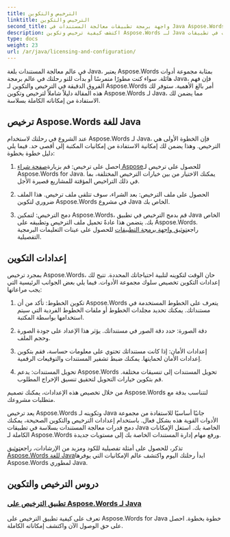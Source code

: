 ```yaml
---
title: الترخيص والتكوين
linktitle: الترخيص والتكوين
second_title: واجهة برمجة تطبيقات معالجة المستندات في Java Aspose.Words
description: اكتشف كيفية ترخيص وتكوين Aspose.Words لـ Java بسهولة. انغمس في تعقيدات إعداد مجموعة الأدوات القوية هذه لمعالجة المستندات في تطبيقات Java الخاصة بك.
type: docs
weight: 23
url: /ar/java/licensing-and-configuration/
---
```

في عالم معالجة المستندات بلغة Java، يعتبر Aspose.Words بمثابة مجموعة أدوات هائلة. سواء كنت مطورًا متمرسًا أو بدأت للتو رحلتك في عالم برمجة Java، فإن فهم الفروق الدقيقة في الترخيص والتكوين لـ Aspose.Words أمر بالغ الأهمية. ستوفر لك هذه المقالة دليلاً شاملاً لترخيص وتكوين Aspose.Words لـ Java، مما يضمن لك الاستفادة من إمكاناته الكاملة بسلاسة.

## ترخيص Aspose.Words للغة Java

عند الشروع في رحلتك لاستخدام Aspose.Words لـ Java، فإن الخطوة الأولى هي الترخيص. وهذا يضمن لك إمكانية الاستفادة من إمكانيات المكتبة إلى أقصى حد. فيما يلي دليل خطوة بخطوة:

1.  احصل على ترخيص: قم بزيارة[صفحة شراء Aspose](https://purchase.aspose.com/buy)للحصول على ترخيص لـ Aspose.Words for Java. يمكنك الاختيار من بين خيارات الترخيص المختلفة، بما في ذلك التراخيص المؤقتة للمشاريع قصيرة الأجل.

2. الحصول على ملف الترخيص: بعد الشراء، سوف تتلقى ملف ترخيص. هذا الملف ضروري لتكوين Aspose.Words في مشروع Java الخاص بك.

3.  دمج الترخيص: لتمكين Aspose.Words، قم بدمج الترخيص في تطبيق Java الخاص بك. يتضمن هذا عادةً تحميل ملف الترخيص وتطبيقه على Aspose.Words. راجع[توثيق واجهة برمجة التطبيقات](https://reference.aspose.com/words/java/) للحصول على عينات التعليمات البرمجية التفصيلية.

## إعدادات التكوين

بمجرد ترخيص Aspose.Words، حان الوقت لتكوينه لتلبية احتياجاتك المحددة. تتيح لك إعدادات التكوين تخصيص سلوك مجموعة الأدوات. فيما يلي بعض الجوانب الرئيسية التي يجب مراعاتها:

1. تكوين الخطوط: تأكد من أن Aspose.Words يتعرف على الخطوط المستخدمة في مستنداتك. يمكنك تحديد مجلدات الخطوط أو ملفات الخطوط الفردية التي سيتم استخدامها بواسطة المكتبة.

2. دقة الصورة: حدد دقة الصور في مستنداتك. يؤثر هذا الإعداد على جودة الصورة وحجم الملف.

3. إعدادات الأمان: إذا كانت مستنداتك تحتوي على معلومات حساسة، فقم بتكوين إعدادات الأمان لحمايتها. يمكنك ضبط تشفير المستندات والتوقيعات الرقمية.

4. تحويل المستندات: يدعم Aspose.Words تحويل المستندات إلى تنسيقات مختلفة. قم بتكوين خيارات التحويل لتحقيق تنسيق الإخراج المطلوب.

من خلال تخصيص هذه الإعدادات، يمكنك تصميم Aspose.Words لتتناسب بدقة مع متطلبات مشروعك.

يعد ترخيص Aspose.Words وتكوينه لـ Java جانبًا أساسيًا للاستفادة من مجموعة الأدوات القوية هذه بشكل فعال. باستخدام إعدادات الترخيص والتكوين الصحيحة، يمكنك دمج قدرات معالجة المستندات بسلاسة في تطبيقات Java الخاصة بك. استغل الإمكانات الكاملة لـ Aspose.Words ورفع مهام إدارة المستندات الخاصة بك إلى مستويات جديدة.

 تذكر، للحصول على أمثلة تفصيلية للكود ومزيد من الإرشادات، راجع[توثيق Aspose.Words للغة Java](https://reference.aspose.com/words/java/)ابدأ رحلتك اليوم واكتشف عالم الإمكانيات التي يوفرها Aspose.Words لمطوري Java.

## دروس الترخيص والتكوين
### [تطبيق الترخيص على Aspose.Words لـ Java](./applying-licensing/)
تعرف على كيفية تطبيق الترخيص على Aspose.Words for Java خطوة بخطوة. احصل على حق الوصول الآن واكتشف إمكاناته الكاملة.